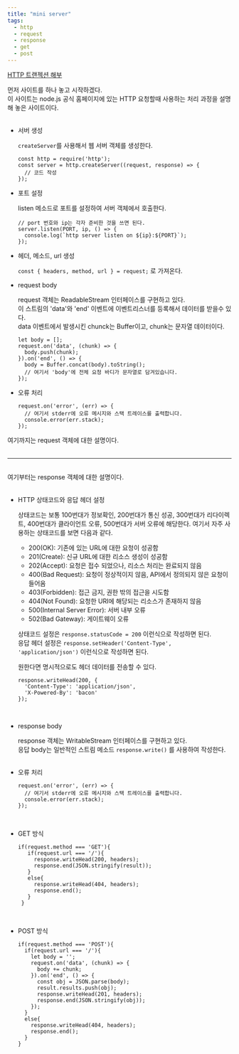 ```yaml
---
title: "mini server"
tags:
  - http
  - request
  - response
  - get
  - post
---
```


[HTTP 트랜젝션 해부](https://nodejs.org/ko/docs/guides/anatomy-of-an-http-transaction/)  

먼저 사이트를 하나 놓고 시작하겠다.  
이 사이트는 node.js 공식 홈페이지에 있는 HTTP 요청할때 사용하는 처리 과정을 설명해 놓은 사이트이다.  
<br>

- 서버 생성  

  `createServer`를 사용해서 웹 서버 객체를 생성한다.  
  
  ```
  const http = require('http');
  const server = http.createServer((request, response) => {
    // 코드 작성
  });
  ```
  
- 포트 설정  

  listen 메소드로 포트를 설정하여 서버 객체에서 호출한다.  
  
  ```
  // port 번호와 ip는 각자 준비한 것을 쓰면 된다.
  server.listen(PORT, ip, () => {
    console.log(`http server listen on ${ip}:${PORT}`);
  });
  ```
  
- 헤더, 메소드, url 생성  

  `const { headers, method, url } = request;` 로 가져온다.  
  
- request body  

  request 객체는 ReadableStream 인터페이스를 구현하고 있다.  
  이 스트림의 'data'와 'end' 이벤트에 이벤트리스너를 등록해서 데이터를 받을수 있다.  
  data 이벤트에서 발생시킨 chunck는 Buffer이고, chunk는 문자열 데이터이다.  
  
  ```
  let body = [];
  request.on('data', (chunk) => {
    body.push(chunk);
  }).on('end', () => {
    body = Buffer.concat(body).toString();
    // 여기서 'body'에 전체 요청 바디가 문자열로 담겨있습니다.
  });
  ```
  
- 오류 처리  

  ```
  request.on('error', (err) => {
    // 여기서 stderr에 오류 메시지와 스택 트레이스를 출력합니다.
    console.error(err.stack);
  });
  ```

여기까지는 request 객체에 대한 설명이다.  
<br>
<hr>
<br>
여기부터는 response 객체에 대한 설명이다.  
<br>
<br>

- HTTP 상태코드와 응답 헤더 설정  

  상태코드는 보통 100번대가 정보확인, 200번대가 통신 성공, 300번대가 리다이렉트, 400번대가 클라이언트 오류, 500번대가 서버 오류에 해당한다. 여기서 자주 사용하는 상태코드를 보면 다음과 같다.  
  + 200(OK): 기존에 있는 URL에 대한 요청이 성공함  
  + 201(Create): 신규 URL에 대한 리소스 생성이 성공함  
  + 202(Accept): 요청은 접수 되었으나, 리소스 처리는 완료되지 않음  
  + 400(Bad Request): 요청이 정상적이지 않음, API에서 정의되지 않은 요청이 들어옴  
  + 403(Forbidden): 접근 금지, 권한 밖의 접근을 시도함  
  + 404(Not Found): 요청한 URI에 해당되는 리소스가 존재하지 않음  
  + 500(Internal Server Error): 서버 내부 오류  
  + 502(Bad Gateway): 게이트웨이 오류  
  
  상태코드 설정은 `response.statusCode = 200` 이런식으로 작성하면 된다.  
  응답 헤더 설정은 `response.setHeader('Content-Type', 'application/json')` 이런식으로 작성하면 된다.  
  
  원한다면 명시적으로도 헤더 데이터를 전송할 수 있다.  
  ```
  response.writeHead(200, {
    'Content-Type': 'application/json',
    'X-Powered-By': 'bacon'
  });
  ```
  <br>
- response body  

  response 객체는 WritableStream 인터페이스를 구현하고 있다.  
  응답 body는 일반적인 스트림 메소드 `response.write()` 를 사용하여 작성한다.  
  <br>
- 오류 처리  

  ```
  request.on('error', (err) => {
    // 여기서 stderr에 오류 메시지와 스택 트레이스를 출력합니다.
    console.error(err.stack);
  });
  ```
  <br>
- GET 방식  

  ```
  if(request.method === 'GET'){
     if(request.url === '/'){
       response.writeHead(200, headers);
       response.end(JSON.stringify(result));
     }
     else{
       response.writeHead(404, headers);
       response.end();
     }
   }
  ```
  <br>
- POST 방식  

  ```
  if(request.method === 'POST'){
    if(request.url === '/'){
      let body = '';
      request.on('data', (chunk) => {
        body += chunk;
      }).on('end', () => {
        const obj = JSON.parse(body);
        result.results.push(obj);
        response.writeHead(201, headers);
        response.end(JSON.stringify(obj));
      });
    }
    else{
      response.writeHead(404, headers);
      response.end();
    }
  }
  ```
